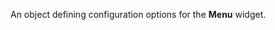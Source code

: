 
<!--shortDescription-->
An object defining configuration options for the **Menu** widget.
<!--/shortDescription-->

<!--fullDescription-->

<!--/fullDescription-->